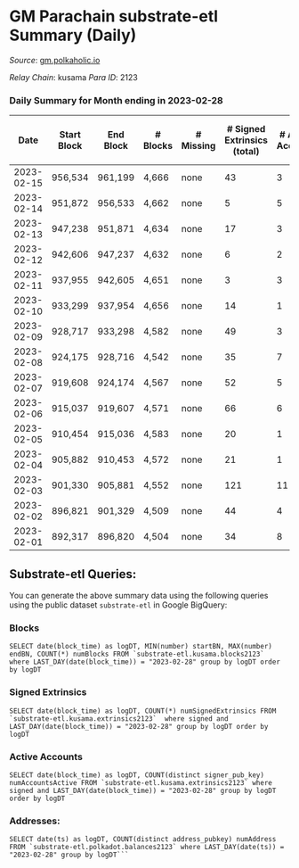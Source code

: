 # GM Parachain substrate-etl Summary (Daily)

_Source_: [gm.polkaholic.io](https://gm.polkaholic.io)

*Relay Chain*: kusama
*Para ID*: 2123



### Daily Summary for Month ending in 2023-02-28


| Date | Start Block | End Block | # Blocks | # Missing | # Signed Extrinsics (total) | # Active Accounts | # Addresses with Balances | # Events | # Transfers | # XCM Transfers In | # XCM Transfers Out |
| ---- | ----------- | --------- | -------- | --------- | --------------------------- | ----------------- | ------------------------- | -------- | ----------- | ------------------ | ------------------- |
| 2023-02-15 | 956,534 | 961,199 | 4,666 | none  | 43 | 3 |  | 10,280 | 513  |   |   |
| 2023-02-14 | 951,872 | 956,533 | 4,662 | none  | 5 | 5 |  | 9,568 | 166  |   |   |
| 2023-02-13 | 947,238 | 951,871 | 4,634 | none  | 17 | 3 | 9,102 | 9,625 | 212  |   |   |
| 2023-02-12 | 942,606 | 947,237 | 4,632 | none  | 6 | 2 | 9,102 | 9,402 | 78  |   |   |
| 2023-02-11 | 937,955 | 942,605 | 4,651 | none  | 3 | 3 | 9,102 | 9,422 | 90  |   |   |
| 2023-02-10 | 933,299 | 937,954 | 4,656 | none  | 14 | 1 | 9,102 | 9,603 | 170  |   |   |
| 2023-02-09 | 928,717 | 933,298 | 4,582 | none  | 49 | 3 | 9,102 | 10,100 | 490  |   |   |
| 2023-02-08 | 924,175 | 928,716 | 4,542 | none  | 35 | 7 | 9,102 | 10,258 | 703  |   |   |
| 2023-02-07 | 919,608 | 924,174 | 4,567 | none  | 52 | 5 | 9,101 | 10,346 | 565  |   |   |
| 2023-02-06 | 915,037 | 919,607 | 4,571 | none  | 66 | 6 | 9,101 | 10,875 | 1,007  |   |   |
| 2023-02-05 | 910,454 | 915,036 | 4,583 | none  | 20 | 1 | 9,101 | 9,600 | 249  |   |   |
| 2023-02-04 | 905,882 | 910,453 | 4,572 | none  | 21 | 1 | 9,101 | 9,698 | 360  |   |   |
| 2023-02-03 | 901,330 | 905,881 | 4,552 | none  | 121 | 11 | 9,101 | 11,403 | 1,063  |   |   |
| 2023-02-02 | 896,821 | 901,329 | 4,509 | none  | 44 | 4 | 9,101 | 10,267 | 734  |   |   |
| 2023-02-01 | 892,317 | 896,820 | 4,504 | none  | 34 | 8 | 9,101 | 10,061 | 599  |   |   |

## Substrate-etl Queries:
You can generate the above summary data using the following queries using the public dataset `substrate-etl` in Google BigQuery:


### Blocks
```
SELECT date(block_time) as logDT, MIN(number) startBN, MAX(number) endBN, COUNT(*) numBlocks FROM `substrate-etl.kusama.blocks2123`  where LAST_DAY(date(block_time)) = "2023-02-28" group by logDT order by logDT
```


### Signed Extrinsics
```
SELECT date(block_time) as logDT, COUNT(*) numSignedExtrinsics FROM `substrate-etl.kusama.extrinsics2123`  where signed and LAST_DAY(date(block_time)) = "2023-02-28" group by logDT order by logDT
```


### Active Accounts
```
SELECT date(block_time) as logDT, COUNT(distinct signer_pub_key) numAccountsActive FROM `substrate-etl.kusama.extrinsics2123` where signed and LAST_DAY(date(block_time)) = "2023-02-28" group by logDT order by logDT
```


### Addresses:
```
SELECT date(ts) as logDT, COUNT(distinct address_pubkey) numAddress FROM `substrate-etl.polkadot.balances2123` where LAST_DAY(date(ts)) = "2023-02-28" group by logDT```

